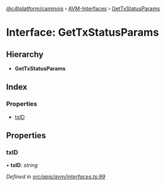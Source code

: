 [@c4tplatform/caminojs](../api.md) › [AVM-Interfaces](../modules/avm_interfaces.md) › [GetTxStatusParams](avm_interfaces.gettxstatusparams.md)

# Interface: GetTxStatusParams

## Hierarchy

* **GetTxStatusParams**

## Index

### Properties

* [txID](avm_interfaces.gettxstatusparams.md#txid)

## Properties

###  txID

• **txID**: *string*

*Defined in [src/apis/avm/interfaces.ts:99](https://github.com/chain4travel/caminojs/blob/ac57b5af/src/apis/avm/interfaces.ts#L99)*

